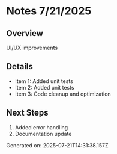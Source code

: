 # Notes 7/21/2025

## Overview
UI/UX improvements

## Details
- Item 1: Added unit tests
- Item 2: Added unit tests
- Item 3: Code cleanup and optimization

## Next Steps
1. Added error handling
2. Documentation update

Generated on: 2025-07-21T14:31:38.157Z
